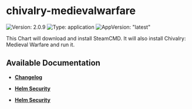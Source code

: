 # chivalry-medievalwarfare

![Version: 2.0.9](https://img.shields.io/badge/Version-2.0.9-informational?style=flat-square) ![Type: application](https://img.shields.io/badge/Type-application-informational?style=flat-square) ![AppVersion: "latest"](https://img.shields.io/badge/AppVersion-"latest"-informational?style=flat-square)

This Chart will download and install SteamCMD. It will also install Chivalry: Medieval Warfare and run it.

## Available Documentation

- [**Changelog**](CHANGELOG)

- [**Helm Security**](container-security)

- [**Helm Security**](helm-security)

